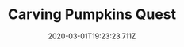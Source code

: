 ---
templateKey: blog-post
featuredpost: false
date: 2020-03-01T19:23:23.711Z
featuredimage: /img/quest_bg5.png
imgBg: quest_bg5
title: Carving Pumpkins Quest
description: Caroline wants to carve a pumpkin with her daughter. She asked you to bring her one from the farm.
reward: 500 & 1 Heart Caroline
tags:
  - Mail
  - fall
  - Fall 19
  - Caroline
  - Pumpkin
  - quest
---